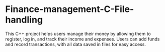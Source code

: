 # Finance-management-C-File-handling
This C++ project helps users manage their money by allowing them to register, log in, and track their income and expenses. Users can add funds and record transactions, with all data saved in files for easy access.
